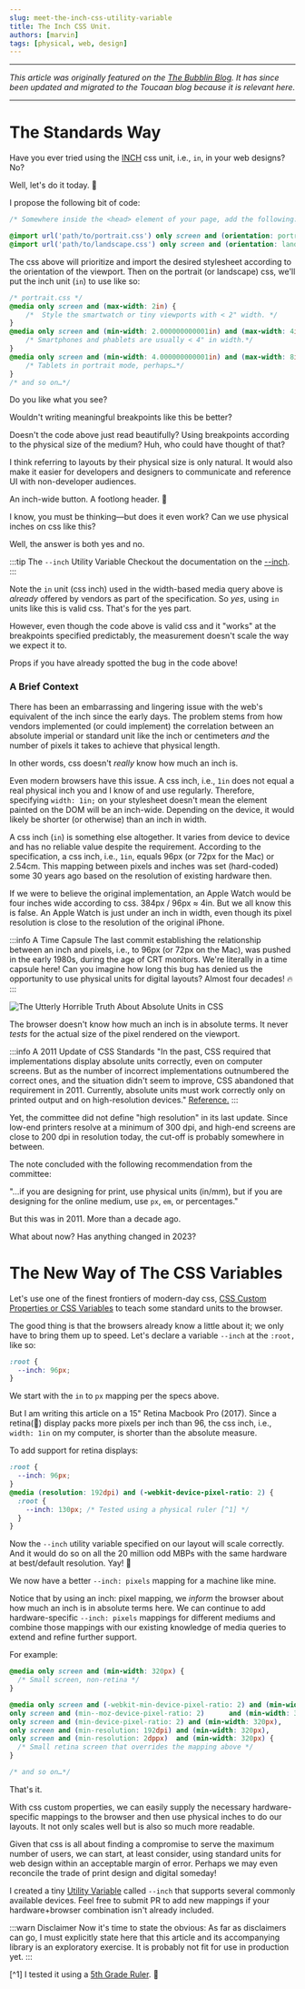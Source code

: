 ```yaml
---
slug: meet-the-inch-css-utility-variable
title: The Inch CSS Unit. 
authors: [marvin]
tags: [physical, web, design]
---
```



---

_This article was originally featured on the [The Bubblin Blog](https://bubblin.io/scrolls/blog). It has since been updated and migrated to the Toucaan blog because it is relevant here._

---

# The Standards Way

Have you ever tried using the [INCH](https://developer.mozilla.org/en-US/docs/Learn/CSS/Building_blocks/Values_and_units) css unit, i.e., `in`, in your web designs? No? 

Well, let's do it today. 🏁


I propose the following bit of code:

```css
/* Somewhere inside the <head> element of your page, add the following: */

@import url('path/to/portrait.css') only screen and (orientation: portrait);
@import url('path/to/landscape.css') only screen and (orientation: landscape);
```

<!--truncate-->

The css above will prioritize and import the desired stylesheet according to the orientation of the viewport. Then on the portrait (or landscape) css, we'll put the inch unit (`in`) to use like so:


```css
/* portrait.css */
@media only screen and (max-width: 2in) {
    /*  Style the smartwatch or tiny viewports with < 2" width. */
}
@media only screen and (min-width: 2.000000000001in) and (max-width: 4in) {
    /* Smartphones and phablets are usually < 4" in width.*/
}
@media only screen and (min-width: 4.000000000001in) and (max-width: 8in) {
    /* Tablets in portrait mode, perhaps…*/
}
/* and so on…*/

```
Do you like what you see? 

Wouldn't writing meaningful breakpoints like this be better? 

Doesn't the code above just read beautifully? Using breakpoints according to the physical size of the medium? Huh, who could have thought of that? 

I think referring to layouts by their physical size is only natural. It would also make it easier for developers and designers to communicate and reference UI with non-developer audiences. 

An inch-wide button. A footlong header. 🤠


I know, you must be thinking—but does it even work? Can we use physical inches on css like this? 

Well, the answer is both yes and no. 

:::tip The `--inch` Utility Variable
Checkout the documentation on the [--inch](./typography/introduction#case-of-physical-units).
:::

Note the `in` unit (css inch) used in the width-based media query above is _already_ offered by vendors as part of the specification. So _yes_, using `in` units like this is valid css. That's for the yes part. 

However, even though the code above is valid css and it "works" at the breakpoints specified predictably, the measurement doesn't scale the way we expect it to. 

Props if you have already spotted the bug in the code above! 

### A Brief Context
There has been an embarrassing and lingering issue with the web's equivalent of the inch since the early days. The problem stems from how vendors implemented (or could implement) the correlation between an absolute imperial or standard unit like the inch or centimeters _and_ the number of pixels it takes to achieve that physical length. 

In other words, css doesn't _really_ know how much an inch is.

Even modern browsers have this issue. A css inch, i.e., `1in` does not equal a real physical inch you and I know of and use regularly. Therefore, specifying  `width: 1in;` on your stylesheet doesn't mean the element painted on the DOM will be an inch-wide. Depending on the device, it would likely be shorter (or otherwise) than an inch in width.

A css inch (`in`) is something else altogether. It varies from device to device and has no reliable value despite the requirement. According to the specification, a css inch, i.e., `1in`, equals 96px (or 72px for the Mac) or 2.54cm. This mapping between pixels and inches was set (hard-coded) some 30 years ago based on the resolution of existing hardware then.

If we were to believe the original implementation, an Apple Watch would be four inches wide according to css. 384px / 96px ≈ 4in. But we all know this is false. An Apple Watch is just under an inch in width, even though its pixel resolution is close to the resolution of the original iPhone. 

:::info A Time Capsule
The last commit establishing the relationship between an inch and pixels, i.e., to 96px (or 72px on the Mac), was pushed in the early 1980s, during the age of CRT monitors. We're literally in a time capsule here! Can you imagine how long this bug has denied us the opportunity to use physical units for digital layouts? Almost four decades! 🔥
:::

![The Utterly Horrible Truth About Absolute Units in CSS](./inch-moz.jpg)

The browser doesn't know how much an inch is in absolute terms. It never _tests_ for the actual size of the pixel rendered on the viewport. 

:::info  A 2011 Update of CSS Standards
"In the past, CSS required that implementations display absolute units correctly, even on computer screens. But as the number of incorrect implementations outnumbered the correct ones, and the situation didn't seem to improve, CSS abandoned that requirement in 2011. Currently, absolute units must work correctly only on printed output and on high-resolution devices." [Reference.](https://www.w3.org/Style/Examples/007/units.en.html)
:::

Yet, the committee did not define "high resolution" in its last update. Since low-end printers resolve at a minimum of 300 dpi, and high-end screens are close to 200 dpi in resolution today, the cut-off is probably somewhere in between. 

The note concluded with the following recommendation from the committee: 

"…if you are designing for print, use physical units (in/mm), but if you are designing for the online medium, use `px`, `em`, or percentages." 

But this was in 2011. More than a decade ago. 

What about now? Has anything changed in 2023?


# The New Way of The CSS Variables

Let's use one of the finest frontiers of modern-day css, [CSS Custom Properties or CSS Variables](https://developer.mozilla.org/en-US/docs/Web/CSS/Using_CSS_custom_properties) to teach some standard units to the browser. 

The good thing is that the browsers already know a little about it; we only have to bring them up to speed. Let's declare a variable `--inch` at the `:root,` like so:

```css
:root {
  --inch: 96px;
}
```
We start with the `in` to `px` mapping per the specs above. 

But I am writing this article on a 15" Retina Macbook Pro (2017). Since a retina(😬) display packs more pixels per inch than 96, the css inch, i.e., `width: 1in` on my computer, is shorter than the absolute measure. 

To add support for retina displays:

```css
:root {
  --inch: 96px;
}
@media (resolution: 192dpi) and (-webkit-device-pixel-ratio: 2) {
  :root {
    --inch: 130px; /* Tested using a physical ruler [^1] */
  }
}
```

Now the `--inch` utility variable specified on our layout will scale correctly. And it would do so on all the 20 million odd MBPs with the same hardware at best/default resolution. Yay! 🥳

We now have a better `--inch: pixels` mapping for a machine like mine. 

Notice that by using an inch: pixel mapping, we _inform_ the browser about how much an inch is in absolute terms here. We can continue to add hardware-specific `--inch: pixels` mappings for different mediums and combine those mappings with our existing knowledge of media queries to extend and refine further support.

For example:
```css
@media only screen and (min-width: 320px) {
  /* Small screen, non-retina */
}

@media only screen and (-webkit-min-device-pixel-ratio: 2) and (min-width: 320px), 
only screen and (min--moz-device-pixel-ratio: 2)      and (min-width: 320px),
only screen and (min-device-pixel-ratio: 2) and (min-width: 320px),
only screen and (min-resolution: 192dpi) and (min-width: 320px),
only screen and (min-resolution: 2dppx)  and (min-width: 320px) { 
  /* Small retina screen that overrides the mapping above */
}

/* and so on…*/
```

That's it. 

With css custom properties, we can easily supply the necessary hardware-specific mappings to the browser and then use physical inches to do our layouts. It not only scales well but is also so much more readable.

Given that css is all about finding a compromise to serve the maximum number of users, we can start, at least consider, using standard units for web design within an acceptable margin of error. Perhaps we may even reconcile the trade of print design and digital someday! 

I created a tiny [Utility Variable](https://github.com/Toucaan/--inch) called `--inch` that supports several commonly available devices. Feel free to submit PR to add new mappings if your hardware+browser combination isn't already included.

:::warn Disclaimer
Now it's time to state the obvious: As far as disclaimers can go, I must explicitly state here that this article and its accompanying library is an exploratory exercise. It is probably not fit for use in production yet. 
:::

[^1] I tested it using a [5th Grade Ruler](https://www.amazon.com/hand2mind-Flexible-Safe-T-Plastic-Beginner/dp/B01J8K0ZS4/ref=asc_df_B01J8K0ZS4/). 🥳

